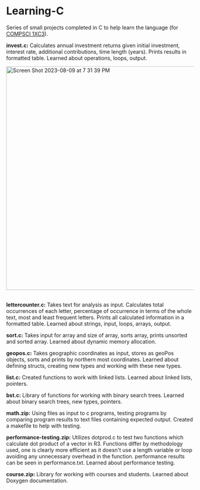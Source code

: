 # Learning-C
Series of small projects completed in C to help learn the language (for [COMPSCI 1XC3](https://academiccalendars.romcmaster.ca/preview_course_nopop.php?catoid=44&coid=229938)).

**invest.c:**
Calculates annual investment returns given initial investment, interest rate, additional contributions, time length (years). Prints results in formatted table.
Learned about operations, loops, output.

<img width="600" alt="Screen Shot 2023-08-09 at 7 31 39 PM" src="https://github.com/FarzanAli/Learning-C/assets/56518530/034ec836-be84-42b8-8501-94b75afd8c9c">
<br/>
<br/>

**lettercounter.c:**
Takes text for analysis as input. Calculates total occurrences of each letter, percentage of occurrence in terms of the whole text, most and least frequent letters.
Prints all calculated information in a formatted table. Learned about strings, input, loops, arrays, output.

**sort.c:**
Takes input for array and size of array, sorts array, prints unsorted and sorted array. Learned about dynamic memory allocation.

**geopos.c:**
Takes geographic coordinates as input, stores as geoPos objects, sorts and prints by northern most coordinates.
Learned about defining structs, creating new types and working with these new types.

**list.c:**
Created functions to work with linked lists. Learned about linked lists, pointers.

**bst.c:**
Library of functions for working with binary search trees. Learned about binary search trees, new types, pointers.

**math.zip:**
Using files as input to c programs, testing programs by comparing program results to text files containing expected output. Created a makefile to help with testing.

**performance-testing.zip:**
Utilizes dotprod.c to test two functions which calculate dot product of a vector in R3. Functions differ by methodology used, one is clearly more efficient
as it doesn't use a length variable or loop avoiding any unnecessary overhead in the function. performance results can be seen in performance.txt.
Learned about performance testing.

**course.zip:**
Library for working with courses and students. Learned about Doxygen documentation.
